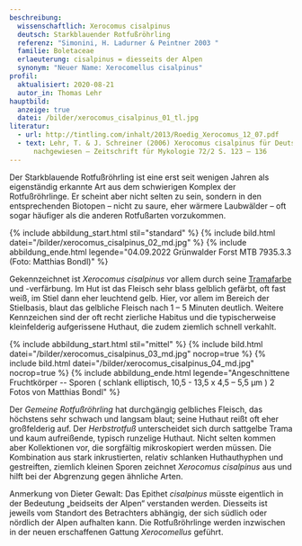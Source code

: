 ```yaml
---
beschreibung:
  wissenschaftlich: Xerocomus cisalpinus
  deutsch: Starkblauender Rotfußröhrling
  referenz: "Simonini, H. Ladurner & Peintner 2003 "
  familie: Boletaceae
  erlaeuterung: cisalpinus = diesseits der Alpen
  synonym: "Neuer Name: Xerocomellus cisalpinus"
profil:
  aktualisiert: 2020-08-21
  autor_in: Thomas Lehr
hauptbild:
  anzeige: true
  datei: /bilder/xerocomus_cisalpinus_01_tl.jpg
literatur:
  - url: http://tintling.com/inhalt/2013/Roedig_Xerocomus_12_07.pdf
  - text: Lehr, T. & J. Schreiner (2006) Xerocomus cisalpinus für Deutschland
      nachgewiesen – Zeitschrift für Mykologie 72/2 S. 123 – 136
---
```

Der Starkblauende Rotfußröhrling ist eine erst seit wenigen Jahren als eigenständig erkannte Art aus dem schwierigen Komplex der Rotfußröhrlinge. Er scheint aber nicht selten zu sein, sondern in den entsprechenden Biotopen – nicht zu saure, eher wärmere Laubwälder – oft sogar häufiger als die anderen Rotfußarten vorzukommen.

{% include abbildung_start.html stil="standard" %}
{% include bild.html datei="/bilder/xerocomus_cisalpinus_02_md.jpg" %}
{% include abbildung_ende.html legende="04.09.2022 Grünwalder Forst MTB 7935.3.3 (Foto: Matthias Bondl)" %}

Gekennzeichnet ist *Xerocomus cisalpinus* vor allem durch seine [Tramafarbe](Trama "Glossar") und -verfärbung. Im Hut ist das Fleisch sehr blass gelblich gefärbt, oft fast weiß, im Stiel dann eher leuchtend gelb. Hier, vor allem im Bereich der Stielbasis, blaut das gelbliche Fleisch nach 1 – 5 Minuten deutlich. Weitere Kennzeichen sind der oft recht zierliche Habitus und die typischerweise kleinfelderig aufgerissene Huthaut, die zudem ziemlich schnell verkahlt.

{% include abbildung_start.html stil="mittel" %}
{% include bild.html datei="/bilder/xerocomus_cisalpinus_03_md.jpg" nocrop=true %}
{% include bild.html datei="/bilder/xerocomus_cisalpinus_04_md.jpg" nocrop=true %}
{% include abbildung_ende.html legende="Angeschnittene Fruchtkörper  --  Sporen ( schlank elliptisch, 10,5 - 13,5 x 4,5 – 5,5 µm ) 2 Fotos von Matthias Bondl" %}

Der *Gemeine Rotfußröhrling* hat durchgängig gelbliches Fleisch, das höchstens sehr schwach und langsam blaut; seine Huthaut reißt oft eher großfelderig auf. Der *Herbstrotfuß* unterscheidet sich durch sattgelbe Trama und kaum aufreißende, typisch runzelige Huthaut. Nicht selten kommen aber Kollektionen vor, die sorgfältig mikroskopiert werden müssen. Die Kombination aus stark inkrustierten, relativ schlanken Huthauthyphen und gestreiften, ziemlich kleinen Sporen zeichnet *Xerocomus cisalpinus* aus und hilft bei der Abgrenzung gegen ähnliche Arten.

Anmerkung von Dieter Gewalt: Das Epithet *cisalpinus* müsste eigentlich in der Bedeutung „beidseits der Alpen“ verstanden werden. Diesseits ist jeweils vom Standort des Betrachters abhängig, der sich südlich oder nördlich der Alpen aufhalten kann. Die Rotfußröhrlinge werden inzwischen in der neuen erschaffenen Gattung *Xerocomellus* geführt.